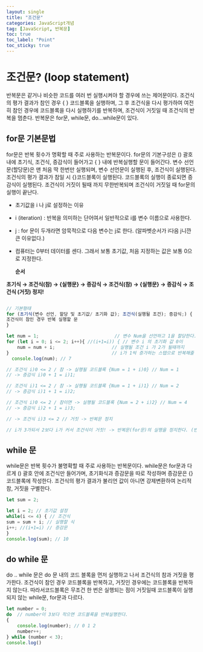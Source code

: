 ```yaml
---
layout: single
title: "조건문"
categories: JavaScript개념
tag: [JavaScript, 반복문]
toc: true 
toc_label: "Point"
toc_sticky: true
---
```


# 조건문? (loop statement)

반복문은 같거나 비슷한 코드를 여러 번 실행시켜야 할 경우에 쓰는 제어문이다.
조건식의 평가 결과가 참인 경우 { } 코드블록을 실행하며, 그 후 조건식을 다시 평가하여 여전히 참인 경우에 코드블록을 다시 실행하기를 반복하며, 조건식이 거짓일 때  조건식의 반복을 멈춘다. 반복문은 for문, while문, do...while문이 있다.

## for문 기본문법

 for문은 반복 횟수가 명확할 때 주로 사용하는 반복문이다. 
for문의 기본구성은 () 괄호내에 초기식, 조건식, 증감식이 들어가고 { } 내에 반복실행할 문이 들어간다. 
변수 선언문(할당문)은 맨 처음 딱 한번만 실행되며, 변수 선언문이 실행된 후, 조건식이 실행된다. 조건식의 평가 결과가 참일 시 {}코드블록이 실행된다. 코드블록의 실행이 종료되면 증감식이 실행된다. 조건식이 거짓이 될때 까지 무한반복되며 조건식이 거짓일 때 for문의 실행이 끝난다.

- 초기값을 i 나 j로 설정하는 이유

- i (iteration) : 반복을 의미하는 단어여서 일반적으로 i를 변수 이름으로 사용한다.

- j :  for 문이 두개라면 암묵적으로 다음 변수는 j로 한다. (알파벳순서가 i다음 j니깐 큰 이유없다.)

- 컴퓨터는 0부터 데이터를 센다. 그래서 보통 초기값, 처음 지정하는 값은 보통 0으로 지정한다.

  **순서**

**초기식 → 조건식(참) → {실행문} → 증감식 → 조건식(참) → {실행문} → 증감식 → 조건식 (거짓) 정지!**  

```jsx

// 기본형태
for (초기식(변수 선언, 할당 및 초기값/ 초기화 값); 조건식(실행될 조건); 증감식;) {
조건식이 참인 경우 반복 실행할 문
}

let num = 1;                            // 변수 Num을 선언하고 1을 할당한다.(1로 초기화한다.)
for (let i = 0; i <= 2; i++){ //(i+1=i)) { // 변수 i 의 초기화 값 0이
    num = num + i;                     // 실행될 조건 i 가 2가 될때까지
}                                      // i가 1씩 증가하는 스탭으로 반복해줄 것이다.
  console.log(num); // 7

// 조건식 i)0 <= 2 / 참 -> 실행될 코드블록 {Num = 1 + i)0} // Num = 1
// -> 증감식 i)0 + 1 = i)1; 

// 조건식 i)1 <= 2 / 참 -> 실행될 코드블록 {Num = 1 + i)1} // Num = 2 
// -> 증감식 i)1 + 1 = i)2; 

// 조건식 i)0 <= 2 / 참이면 -> 실행될 코드블록 {Num = 2 + i)2} // Num = 4
// -> 증감식 i)2 + 1 = i)3;  

// -> 조건식 i)3 <= 2 // 거짓 -> 반복문 정지 

// i가 3가되서 2보다 i가 커서 조건식이 거짓! -> 반복문(for문)의 실행을 정지한다. (반복문이 총 3번 반복)
```

## while 문

while문은 반복 횟수가 불명확할 때 주로 사용하는 반복문이다.
while문은 for문과 다르게 () 괄호 안에 조건식만 들어가며, 초기화식과 증감문을 따로 작성하며 증감문은 {} 코드블록에 작성한다. 
조건식의 평가 결과가 불리언 값이 아니면 강제변환하여 논리적 참, 거짓을 구별한다.

```jsx
let sum = 2;

let i = 2; // 초기값 설정
while(i <= 4) { // 조건식
sum = sum + i; // 실행할 식
i++; //(i+1=i) // 증감문 
}
console.log(sum); // 10
```

## do while 문

do .. while 문은 do 문 내의 코드 블록을 먼저 실행하고 나서 조건식의 참과 거짓을 평가한다.  조건식이 참인 경우 코드블록을 반복하고, 거짓인 경우에는 코드블록을 반복하지 않는다. 
따라서코드블록은 무조건 한 번은 실행되는 점이 거짓일때 코드블록이 실행되지 않는 while문, for문과 다르다.

```jsx
let number = 0;
do  // number이 3보다 작으면 코드블록을 반복실행한다.
{
	console.log(number); // 0 1 2
	number++;
} while (number < 3); 
console.log()
```

